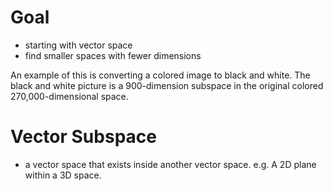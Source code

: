 # Goal
- starting with vector space
- find smaller spaces with fewer dimensions

An example of this is converting a colored image to black and white.
The black and white picture is a 900-dimension subspace in the original colored 270,000-dimensional space.

# Vector Subspace
- a vector space that exists inside another vector space.
e.g. A 2D plane within a 3D space.